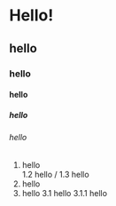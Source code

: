 # Hello!
## hello
### hello
#### hello
##### hello
###### hello

1. hello  
1.2 hello   /
1.3 hello
2. hello
3. hello
3.1 hello
3.1.1 hello
